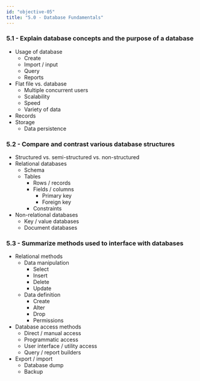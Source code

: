 ```yaml
---
id: "objective-05"
title: "5.0 - Database Fundamentals" 
---
```

### 5.1 - Explain database concepts and the purpose of a database 
- Usage of database
  - Create 
  - Import / input 
  - Query 
  - Reports 
- Flat file vs. database
  - Multiple concurrent users
  - Scalability 
  - Speed
  - Variety of data  
- Records 
- Storage 
  - Data persistence 

### 5.2 - Compare and contrast various database structures 
- Structured vs. semi-structured vs. non-structured 
- Relational databases 
  - Schema
  - Tables
    - Rows / records 
    - Fields / columns 
      - Primary key 
      - Foreign key 
    - Constraints 
- Non-relational databases 
  - Key / value databases 
  - Document databases

### 5.3 - Summarize methods used to interface with databases 
- Relational methods
  - Data manipulation 
    - Select 
    - Insert 
    - Delete
    - Update
  - Data definition 
    - Create
    - Alter
    - Drop
    - Permissions 
- Database access methods
  - Direct / manual access 
  - Programmatic access 
  - User interface / utility access 
  - Query / report builders 
- Export / import 
  - Database dump
  - Backup 
